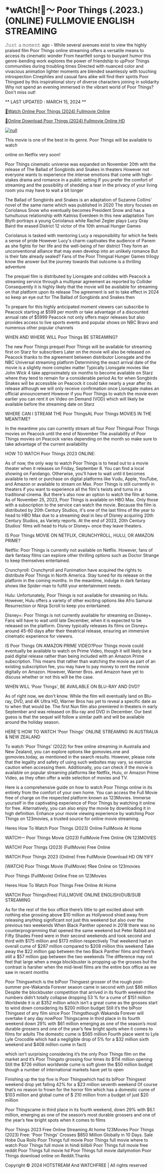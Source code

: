 <h1>*wAtCh!👀～ Poor Things (.2023.) (ONLINE) FULLMOVIE ENGLISH STREAMING</h1>

𝙹𝚞𝚜𝚝 𝚊 𝚖𝚘𝚖𝚎𝚗𝚝 ago - While several avenues exist to view the highly praised film Poor Things online streaming offers a versatile means to access its cinematic wonder From heartfelt songs to buoyant humor this genre-bending work explores the power of friendship to upPoor Things communities during troubling times Directed with nuanced color and vivacious animation lighter moments are blended seamlessly with touching introspection Cinephiles and casual fans alike will find their spirits Poor Thingsed by this inspirational story of diverse characters joining in solidarity Why not spend an evening immersed in the vibrant world of Poor Things? Don't miss out!
<p dir="auto">** LAST UPDATED : MARCH 15, 2024 **</p>
<p dir="auto"><a href="https://cutt.ly/ew0Z6gOg" rel="nofollow">🔴Watch Online Poor Things (2024) Fullmovie Online</a></p>
<p dir="auto"><a href="https://cutt.ly/ew0Z6gOg" rel="nofollow">🔴Online Download Poor Things (2024) Fullmovie Online HD</a></p>
<p dir="auto"><a href="https://cutt.ly/ew0Z6gOg" rel="nofollow"><img src="https://camo.githubusercontent.com/917e6ed5c302499242165dcc02bdbce85c075fd21b35918eb9c0b771855261b8/68747470733a2f2f7374617469632e7769787374617469632e636f6d2f6d656469612f6232343966395f61646163386637306662336634356238383639313639366337376465313866337e6d76322e676966" alt="null" style="max-width: 100%;"></a></p>
<p dir="auto">This movie is one of the best in its genre. Poor Things will be available to watch</p>
<p dir="auto">online on Netflix very soon!</p>
<p dir="auto">Poor Things cinematic universe was expanded on November 20th with the release of The Ballad of Songbirds and Snakes in theaters However not everyone wants to experience the intense emotions that come with high-stakes drama and romance in a public setting If you prefer the comfort of streaming and the possibility of shedding a tear in the privacy of your living room you may have to wait a bit longer</p>
<p dir="auto">The Ballad of Songbirds and Snakes is an adaptation of Suzanne Collins' novel of the same name which was published in 2020 The story focuses on Coriolanus Snow who eventually becomes President Snow and has a tumultuous relationship with Katniss Everdeen In this new adaptation Tom Blyth portrays a young Coriolanus while Rachel Zegler plays Lucy Gray Baird the erased District 12 victor of the 10th annual Hunger Games</p>
<p dir="auto">Coriolanus is tasked with mentoring Lucy a responsibility for which he feels a sense of pride However Lucy's charm captivates the audience of Panem as she fights for her life and the well-being of her district They form an unconventional alliance that may even develop into an unlikely romance But is their fate already sealed? Fans of the Poor Thingsal Hunger Games trilogy know the answer but the journey towards that outcome is a thrilling adventure</p>
<p dir="auto">The prequel film is distributed by Lionsgate and collides with Peacock a streaming service through a multiyear agreement as reported by Collider Consequently it is highly likely that the movie will be available for streaming on that platform upon its release The agreement is set to take effect in 2024 so keep an eye out for The Ballad of Songbirds and Snakes then</p>
<p dir="auto">To prepare for this highly anticipated moment viewers can subscribe to Peacock starting at $599 per month or take advantage of a discounted annual rate of $5999 Peacock not only offers major releases but also provides access to live sports events and popular shows on NBC Bravo and numerous other popular channels</p>
<p dir="auto">WHEN AND WHERE WILL Poor Things BE STREAMING?</p>
<p dir="auto">The new Poor Things prequel Poor Things will be available for streaming first on Starz for subscribers Later on the movie will also be released on Peacock thanks to the agreement between distributor Lionsgate and the NBC Universal streaming platform Determining the exact arrival date of the movie is a slightly more complex matter Typically Lionsgate movies like John Wick 4 take approximately six months to become available on Starz where they tend to remain for a considerable period As for when Songbirds Snakes will be accessible on Peacock it could take nearly a year after its release although we will only receive confirmation once Lionsgate makes an official announcement However if you Poor Things to watch the movie even earlier you can rent it on Video on Demand (VOD) which will likely be available before the streaming date on Starz</p>
<p dir="auto">WHERE CAN I STREAM THE Poor ThingsAL Poor Things MOVIES IN THE MEANTIME?</p>
<p dir="auto">In the meantime you can currently stream all four Poor Thingsal Poor Things movies on Peacock until the end of November The availability of Poor Things movies on Peacock varies depending on the month so make sure to take advantage of the current availability</p>
<p dir="auto">HOW TO WATCH Poor Things 2023 ONLINE:</p>
<p dir="auto">As of now, the only way to watch Poor Things is to head out to a movie theater when it releases on Friday, September 8. You can find a local showing on Fandango. Otherwise, you'll have to wait until it becomes available to rent or purchase on digital platforms like Vudu, Apple, YouTube, and Amazon or available to stream on Max. Poor Things is still currently in theaters if you want to experience all the film's twists and turns in a traditional cinema. But there's also now an option to watch the film at home. As of November 25, 2023, Poor Things is available on HBO Max. Only those with a subscription to the service can watch the movie. Because the film is distributed by 20th Century Studios, it's one of the last films of the year to head to HBO Max due to a streaming deal in lieu of Disney acquiring 20th Century Studios, as Variety reports. At the end of 2023, 20th Century Studios' films will head to Hulu or Disney+ once they leave theaters.</p>
<p dir="auto">IS Poor Things MOVIE ON NETFLIX, CRUNCHYROLL, HULU, OR AMAZON PRIME?</p>
<p dir="auto">Netflix: Poor Things is currently not available on Netflix. However, fans of dark fantasy films can explore other thrilling options such as Doctor Strange to keep themselves entertained.</p>
<p dir="auto">Crunchyroll: Crunchyroll and Funimation have acquired the rights to distribute Poor Things in North America. Stay tuned for its release on the platform in the coming months. In the meantime, indulge in dark fantasy shows like Spider-man to fulfill your entertainment needs.</p>
<p dir="auto">Hulu: Unfortunately, Poor Things is not available for streaming on Hulu. However, Hulu offers a variety of other exciting options like Afro Samurai Resurrection or Ninja Scroll to keep you entertained.</p>
<p dir="auto">Disney+: Poor Things is not currently available for streaming on Disney+. Fans will have to wait until late December, when it is expected to be released on the platform. Disney typically releases its films on Disney+ around 45-60 days after their theatrical release, ensuring an immersive cinematic experience for viewers.</p>
<p dir="auto">IS Poor Things ON AMAZON PRIME VIDEO?Poor Things movie could eventually be available to watch on Prime Video, though it will likely be a paid digital release rather than being included with an Amazon Prime subscription. This means that rather than watching the movie as part of an existing subscription fee, you may have to pay money to rent the movie digitally on Amazon. However, Warner Bros. and Amazon have yet to discuss whether or not this will be the case.</p>
<p dir="auto">WHEN WILL 'Poor Things', BE AVAILABLE ON BLU-RAY AND DVD?</p>
<p dir="auto">As of right now, we don't know. While the film will eventually land on Blu-ray, DVD, and 4K Ultra HD, Warner Bros has yet to reveal a specific date as to when that would be. The first Nun film also premiered in theaters in early September and was released on Blu-ray and DVD in December. Our best guess is that the sequel will follow a similar path and will be available around the holiday season.</p>
<p dir="auto">HERE'S HOW TO WATCH 'Poor Things' ONLINE STREAMING IN AUSTRALIA &amp; NEW ZEALAND</p>
<p dir="auto">To watch 'Poor Things' (2022) for free online streaming in Australia and New Zealand, you can explore options like gomovies.one and gomovies.today, as mentioned in the search results. However, please note that the legality and safety of using such websites may vary, so exercise caution when accessing them. Additionally, you can check if the movie is available on popular streaming platforms like Netflix, Hulu, or Amazon Prime Video, as they often offer a wide selection of movies and TV.</p>
<p dir="auto">Here is a comprehensive guide on how to watch Poor Things online in its entirety from the comfort of your own home. You can access the Full Movie free of charge on the respected platform known as 123Movies. Immerse yourself in the captivating experience of Poor Things by watching it online for free. Alternatively, you can also enjoy the movie by downloading it in high definition. Enhance your movie viewing experience by watching Poor Things on 123movies, a trusted source for online movie streaming.</p>
<p dir="auto">Heres How To Watch Poor Things (2023) Online FullMovie At Home</p>
<p dir="auto">WATCH— Poor Things Movie (2023) FullMovie Free Online ON 123MOVIES</p>
<p dir="auto">WATCH! Poor Things (2023) (FullMovie) Free Online</p>
<p dir="auto">WATCH Poor Things 2023 (Online) Free FullMovie Download HD ON YIFY</p>
<p dir="auto">[WATCH] Poor Things Movie (FullMovie) fRee Online on 123movies</p>
<p dir="auto">Poor Things (FullMovie) Online Free on 123Movies</p>
<p dir="auto">Heres How To Watch Poor Things Free Online At Home</p>
<p dir="auto">WATCH Poor Things(free) FULLMOVIE ONLINE ENGLISH/DUB/SUB STREAMING</p>
<p dir="auto">As for the rest of the box office there’s little to get excited about with nothing else grossing above $10 million as Hollywood shied away from releasing anything significant not just this weekend but also over the previous two weekends When Black Panther opened in 2018 there was no counterprogramming that opened the same weekend but Peter Rabbit and Fifty Shades Freed were in their second weekends and took second and third with $175 million and $173 million respectively That weekend had an overall cume of $287 million compared to $208 million this weekend Take away the $22 million gap between the two Black Panther films and there’s still a $57 million gap between the two weekends The difference may not feel that large when a mega blockbuster is propping up the grosses but the contrast is harsher when the mid-level films are the entire box office as we saw in recent months</p>
<p dir="auto">Poor Thingswhich is the biPoor Thingsest grosser of the rough post-summer pre-Wakanda Forever season came in second with just $86 million Despite the blockbuster competition that arrived in its fourth weekend the numbers didn’t totally collapse dropping 53 % for a cume of $151 million Worldwide it is at $352 million which isn’t a great cume as the grosses start to wind down considering its $200 million budget Still it’s the biPoor Thingsest of any film since Poor Thingsthough Wakanda Forever will overtake it any day nowPoor Thingscame in third place in its fourth weekend down 29% with $61 million emerging as one of the season’s most durable grossers and one of the year’s few bright spots when it comes to films for adults The domestic cume is $565 million Fourth place went to Lyle Lyle Crocodile which had a negligible drop of 5% for a $32 million sixth weekend and $408 million cume in fact)</p>
<p dir="auto">which isn’t surprising considering it’s the only Poor Things film on the market and it’s Poor Thingsto grossing four times its $114 million opening Still the $726 million worldwide cume is soft given the $50 million budget though a number of international markets have yet to open</p>
<p dir="auto">Finishing up the top five is Poor Thingswhich had its biPoor Thingsest weekend drop yet falling 42% for a $23 million seventh weekend Of course that’s no reason to frown for the horror film which has a domestic cume of $103 million and global cume of $ 210 million from a budget of just $20 million</p>
<p dir="auto">Poor Thingscame in third place in its fourth weekend, down 29% with $6.1 million, emerging as one of the season’s most durable grossers and one of the year’s few bright spots when it comes to films</p>
Poor Things 2023 Free Online Streaming At home 123Movies Poor Things (2023) Free: 'Poor Things' Crosses $850 Million Globally in 10 Days.
Sale Hobe Dua Roilo
Poor Things full movie
Poor Things full movie where to watch Poor Things full movie in hindi bilibili Poor Things full movie free reddit Poor Things full movie hd Poor Things full movie dailymotion
Poor Things download online on Reddit.Thanks


<p dir="auto">Copyright © 2024 HOTSTREAM And WATCHFREE | All rights reserved</p>
</article>
